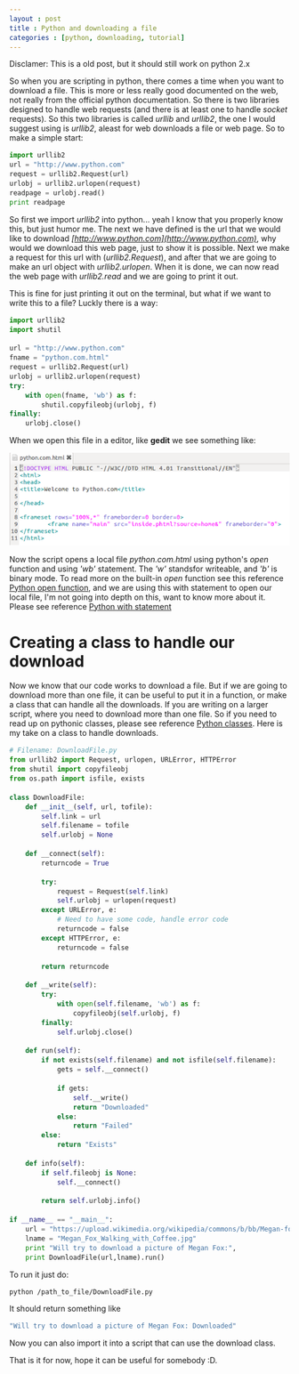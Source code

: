 ```yaml
---
layout : post
title : Python and downloading a file
categories : [python, downloading, tutorial]
---
```

Disclamer: This is a old post, but it should still work on python 2.x

So when you are scripting in python, there comes a time when you want to download a file. This is more or less really good documented on the web, not really from the official python documentation. 
So there is two libraries designed to handle web requests (and there is at least one to handle <i>socket</i> requests).
So this two libraries is called <i>urllib</i> and <i>urllib2</i>, the one I would suggest using is <i>urllib2</i>, aleast for web downloads a file or web page.
So to make a simple start:

```python
import urllib2
url = "http://www.python.com"
request = urllib2.Request(url)
urlobj = urllib2.urlopen(request)
readpage = urlobj.read()
print readpage
```

So first we import <i>urllib2</i> into python... yeah I know that you properly know this, but just humor me.
The next we have defined is the url that we would like to download <i>[http://www.python.com](http://www.python.com)</i>, why would we download this web page, just to show it is possible.
Next we make a request for this url with (<i>urllib2.Request</i>), and after that we are going to make an url object with <i>urllib2.urlopen</i>. 
When it is done, we can now read the web page with <i>urllib2.read</i> and we are going to print it out.

This is fine for just printing it out on the terminal, but what if we want to write this to a file? Luckly there is a way:

```python
import urllib2
import shutil

url = "http://www.python.com"
fname = "python.com.html"
request = urllib2.Request(url)
urlobj = urllib2.urlopen(request)
try:
	with open(fname, 'wb') as f:
		shutil.copyfileobj(urlobj, f)
finally:
	urlobj.close()
```

When we open this file in a editor, like <b>gedit</b> we see something like:

![python.com.html in gedit](/images/2011-11-08-python-and-downloading-a-file/python.com.html.png)

Now the script opens a local file <i>python.com.html</i> using python's <i>open</i> function and using <i>'wb'</i> statement. The <i>'w'</i> standsfor writeable, and <i>'b'</i> is binary mode. To read more on the built-in <i>open</i> function see this reference [Python open function](http://docs.python.org/library/functions.html#open), and we are using this with statement to open our local file, I'm not going into depth on this, want to know more about it. Please see reference [Python with statement](http://www.effbot.org/zone/python-with-statement.htm)

# Creating a class to handle our download
Now we know that our code works to download a file. But if we are going to download more than one file, it can be useful to put it in a function, or make a class that can handle all the downloads.
If you are writing on a larger script, where you need to download more than one file. So if you need to read up on pythonic classes, please see reference [Python classes](http://docs.python.org/tutorial/classes.html).
Here is my take on a class to handle downloads.

```python
# Filename: DownloadFile.py
from urllib2 import Request, urlopen, URLError, HTTPError
from shutil import copyfileobj
from os.path import isfile, exists

class DownloadFile:
	def __init__(self, url, tofile):
		self.link = url
		self.filename = tofile
		self.urlobj = None

	def __connect(self):
		returncode = True

		try:
			request = Request(self.link)
			self.urlobj = urlopen(request)
		except URLError, e:
			# Need to have some code, handle error code
			returncode = false
		except HTTPError, e:
			returncode = false

		return returncode

	def __write(self):
		try:
			with open(self.filename, 'wb') as f:
				copyfileobj(self.urlobj, f)
		finally:
			self.urlobj.close()

	def run(self):
		if not exists(self.filename) and not isfile(self.filename):
			gets = self.__connect()

			if gets:
				self.__write()
				return "Downloaded"
			else:
				return "Failed"
		else:
			return "Exists"

	def info(self):
		if self.fileobj is None:
			self.__connect()

		return self.urlobj.info()

if __name__ == "__main__":
	url = "https://upload.wikimedia.org/wikipedia/commons/b/bb/Megan-fox-coffee.jpg"
	lname = "Megan_Fox_Walking_with_Coffee.jpg"
	print "Will try to download a picture of Megan Fox:", 
	print DownloadFile(url,lname).run()
```

To run it just do:

```bash
python /path_to_file/DownloadFile.py
```

It should return something like

```bash
"Will try to download a picture of Megan Fox: Downloaded"
```

Now you can also import it into a script that can use the download class.

That is it for now, hope it can be useful for somebody :D.

